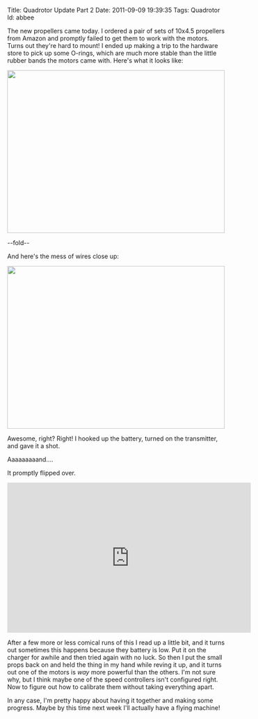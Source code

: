 Title: Quadrotor Update Part 2
Date:  2011-09-09 19:39:35
Tags:  Quadrotor
Id:    abbee

The new propellers came today. I ordered a pair of sets of 10x4.5 propellers from Amazon and promptly failed to get them to work with the motors. Turns out they're hard to mount! I ended up making a trip to the hardware store to pick up some O-rings, which are much more stable than the little rubber bands the motors came with. Here's what it looks like:

<a href="http://www.flickr.com/photos/zrail/6131971044/" title="Untitled by zrail, on Flickr"><img src="http://farm7.static.flickr.com/6209/6131971044_478741cee2.jpg" width="500" height="374" alt=""></a>

--fold--

And here's the mess of wires close up:

<a href="http://www.flickr.com/photos/zrail/6131970770/" title="Untitled by zrail, on Flickr"><img src="http://farm7.static.flickr.com/6210/6131970770_854a09b6dc.jpg" width="500" height="374" alt=""></a>

Awesome, right? Right! I hooked up the battery, turned on the transmitter, and gave it a shot.

Aaaaaaaaand....

It promptly flipped over.

<iframe width="560" height="345" src="http://www.youtube.com/embed/pBJ8EOaraEk" frameborder="0" allowfullscreen></iframe>

After a few more or less comical runs of this I read up a little bit, and it turns out sometimes this happens because they battery is low. Put it on the charger for awhile and then tried again with no luck. So then I put the small props back on and held the thing in my hand while reving it up, and it turns out one of the motors is *way* more powerful than the others. I'm not sure why, but I think maybe one of the speed controllers isn't configured right. Now to figure out how to calibrate them without taking everything apart.

In any case, I'm pretty happy about having it together and making some progress. Maybe by this time next week I'll actually have a flying machine!
